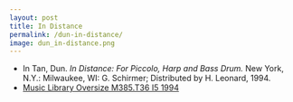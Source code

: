 ```yaml
---
layout: post
title: In Distance
permalink: /dun-in-distance/
image: dun_in-distance.png
---
```


- In Tan, Dun. *In Distance: For Piccolo, Harp and Bass Drum.* New York, N.Y.: Milwaukee, WI: G. Schirmer; Distributed by H. Leonard, 1994.
- <a href="https://tufts-primo.hosted.exlibrisgroup.com/permalink/f/bnf7qa/01TUN_ALMA2183052700003851" target="_blank">Music Library Oversize M385.T36 I5 1994</a>
